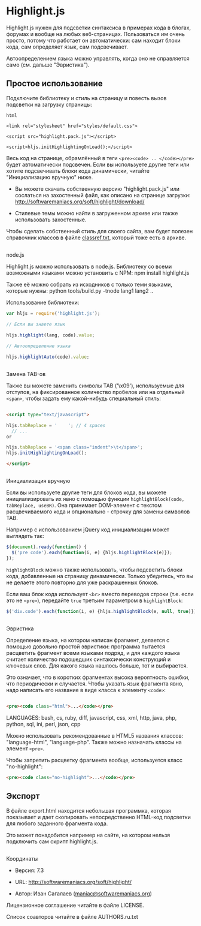 ﻿# Highlight.js

Highlight.js нужен для подсветки синтаксиса в примерах кода в блогах,
форумах и вообще на любых веб-страницах. Пользоваться им очень просто,
потому что работает он автоматически: сам находит блоки кода, сам
определяет язык, сам подсвечивает.

Автоопределением языка можно управлять, когда оно не справляется само (см.
дальше "Эвристика").


## Простое использование


Подключите библиотеку и стиль на страницу и повесть вызов подсветки на
загрузку страницы:

```
html

<link rel="stylesheet" href="styles/default.css">

<script src="highlight.pack.js"></script>

<script>hljs.initHighlightingOnLoad();</script>

```


Весь код на странице, обрамлённый в теги 
`<pre><code> .. </code></pre>`
будет автоматически подсвечен. Если вы используете другие теги или хотите 
подсвечивать блоки кода динамически, читайте "Инициализацию вручную" ниже.


- Вы можете скачать собственную версию "highlight.pack.js" или сослаться
  на захостенный файл, как описано на странице загрузки:
  <http://softwaremaniacs.org/soft/highlight/download/>


- Стилевые темы можно найти в загруженном архиве или также использовать
 захостенные.

Чтобы сделать собственный стиль для своего сайта, вам
  будет полезен справочник классов в файле [classref.txt][cr], который тоже
  есть в архиве.

[cr]: http://github.com/isagalaev/highlight.js/blob/master/classref.txt


##
node.js

Highlight.js можно использовать в node.js.
Библиотеку со всеми возможными языками можно
установить с NPM:
npm install highlight.js


Также её можно собрать из исходников с только теми языками, которые нужны:
python tools/build.py -tnode lang1 lang2 ..


Использование библиотеки:


```javascript
var hljs = require('highlight.js');

// Если вы знаете язык

hljs.highlight(lang, code).value;

// Автоопределение языка

hljs.highlightAuto(code).value;
```


##
Замена TAB-ов


Также вы можете заменить символы TAB ('\x09'), используемые для отступов, на
фиксированное количество пробелов или на отдельный `<span>`, чтобы задать ему
какой-нибудь специальный стиль:


```html

<script type="text/javascript">

hljs.tabReplace = '    '; // 4 spaces
  // ...
or

hljs.tabReplace = '<span class="indent">\t</span>';
hljs.initHighlightingOnLoad();

</script>
```


##

Инициализация вручную


Если вы используете другие теги для блоков кода, вы можете инициализировать их
явно с помощью функции `highlightBlock(code, tabReplace, useBR)`. Она принимает 
DOM-элемент с текстом расцвечиваемого кода и опционально - строчку для замены 
символов TAB.


Например с использованием jQuery код инициализации может выглядеть так:

```javascript
$(document).ready(function() {
  $('pre code').each(function(i, e) {hljs.highlightBlock(e)});
});
```

`highlightBlock` можно также использовать, чтобы подсветить блоки кода,
добавленные на страницу динамически. Только убедитесь, что вы не делаете этого
повторно для уже раскрашенных блоков.


Если ваш блок кода использует `<br>` вместо переводов строки (т.е. если это не
`<pre>`), передайте `true` третьим параметром в `highlightBlock`:

```javascript
$('div.code').each(function(i, e) {hljs.highlightBlock(e, null, true)});
```


##

Эвристика


Определение языка, на котором написан фрагмент, делается с помощью
довольно простой эвристики: программа пытается расцветить фрагмент всеми 
языками подряд, и для каждого языка считает количество подошедших 
синтаксически конструкций и ключевых слов. Для какого языка нашлось больше,
тот и выбирается. 

Это означает, что в коротких фрагментах высока вероятность ошибки, что
 периодически и случается. Чтобы указать язык фрагмента явно, надо написать
его название в виде класса к элементу `<code>`:


```html

<pre><code class="html">...</code></pre>
```

LANGUAGES:
bash, cs, ruby, diff, javascript, css, xml, http, java, php, python, sql, ini, perl, json, cpp

Можно использовать рекомендованные в HTML5 названия классов:
"language-html", "language-php". Также можно назначать классы на элемент
`<pre>`.



Чтобы запретить расцветку фрагмента вообще, используется класс "no-highlight":


```html
<pre><code class="no-highlight">...</code></pre>
```




## Экспорт


В файле export.html находится небольшая программка, которая показывает и дает
скопировать непосредственно HTML-код подсветки для любого заданного фрагмента кода.

Это может понадобится например на сайте, на котором нельзя подключить сам скрипт
highlight.js.


##
Координаты


- Версия: 7.3
- URL:    http://softwaremaniacs.org/soft/highlight/

- Автор:  Иван Сагалаев (<maniac@softwaremaniacs.org>)


Лицензионное соглашение читайте в файле LICENSE.

Список соавторов читайте в файле AUTHORS.ru.txt
